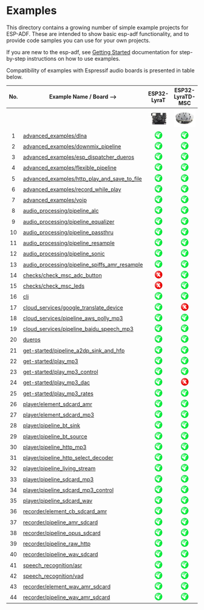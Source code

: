 # Examples

This directory contains a growing number of simple example projects for ESP-ADF. These are intended to show basic esp-adf functionality, and to provide code samples you can use for your own projects.

If you are new to the esp-adf, see [Getting Started](https://docs.espressif.com/projects/esp-adf/en/latest/get-started/index.html) documentation for step-by-step instructions on how to use examples.

Compatibility of examples with Espressif audio boards is presented in table below.

| No. | Example Name / Board -->                                                                       |                        ESP32-LyraT                       |                      ESP32-LyraTD-MSC                     |                     ESP32-LyraT-Mini                    |
|:---:|------------------------------------------------------------------------------------------------|:--------------------------------------------------------:|:--------------------------------------------------------:|:--------------------------------------------------------:|
|     |                                                                                                | [![alt text](../docs/_static/esp32-lyrat-v4.3-side-small.jpg "ESP32-LyraT")](https://docs.espressif.com/projects/esp-adf/en/latest/get-started/get-started-esp32-lyrat.html) | [![alt text](../docs/_static/esp32-lyratd-msc-v2.2-small.jpg "ESP32-LyraTD-MSC")](https://docs.espressif.com/projects/esp-adf/en/latest/get-started/get-started-esp32-lyratd-msc.html) | [![alt text](../docs/_static/esp32-lyrat-mini-v1.2-small.jpg "ESP32-LyraT-Mini")](https://docs.espressif.com/projects/esp-adf/en/latest/get-started/get-started-esp32-lyrat-mini.html) |
|  1  | [advanced_examples/dlna](advanced_examples/dlna)                                               | ![alt text](../docs/_static/yes-button.png "Compatible") |                                                                   ![alt text](../docs/_static/yes-button.png "Compatible") | ![alt text](../docs/_static/yes-button.png "Compatible") |
|  2  | [advanced_examples/downmix_pipeline](advanced_examples/downmix_pipeline)                       | ![alt text](../docs/_static/yes-button.png "Compatible") |                                                                   ![alt text](../docs/_static/yes-button.png "Compatible") | ![alt text](../docs/_static/yes-button.png "Compatible") |
|  3  | [advanced_examples/esp_dispatcher_dueros](advanced_examples/esp_dispatcher_dueros)             | ![alt text](../docs/_static/yes-button.png "Compatible") |                                                                   ![alt text](../docs/_static/yes-button.png "Compatible") | ![alt text](../docs/_static/yes-button.png "Compatible") |
|  4  | [advanced_examples/flexible_pipeline](advanced_examples/flexible_pipeline)                     | ![alt text](../docs/_static/yes-button.png "Compatible") |                                                                   ![alt text](../docs/_static/yes-button.png "Compatible") | ![alt text](../docs/_static/yes-button.png "Compatible") |
|  5  | [advanced_examples/http_play_and_save_to_file](advanced_examples/http_play_and_save_to_file)   | ![alt text](../docs/_static/yes-button.png "Compatible") |                                                                   ![alt text](../docs/_static/yes-button.png "Compatible") | ![alt text](../docs/_static/yes-button.png "Compatible") |
|  6  | [advanced_examples/record_while_play](advanced_examples/record_while_play)                     | ![alt text](../docs/_static/yes-button.png "Compatible") |                                                                   ![alt text](../docs/_static/yes-button.png "Compatible") | ![alt text](../docs/_static/yes-button.png "Compatible") |
|  7  | [advanced_examples/voip](advanced_examples/voip)                                               | ![alt text](../docs/_static/yes-button.png "Compatible") |                                                                   ![alt text](../docs/_static/yes-button.png "Compatible") | ![alt text](../docs/_static/yes-button.png "Compatible") |
|  8  | [audio_processing/pipeline_alc](audio_processing/pipeline_alc)                                 | ![alt text](../docs/_static/yes-button.png "Compatible") |                                                                   ![alt text](../docs/_static/yes-button.png "Compatible") | ![alt text](../docs/_static/yes-button.png "Compatible") |
|  9  | [audio_processing/pipeline_equalizer](audio_processing/pipeline_equalizer)                     | ![alt text](../docs/_static/yes-button.png "Compatible") |                                                                   ![alt text](../docs/_static/yes-button.png "Compatible") | ![alt text](../docs/_static/yes-button.png "Compatible") |
| 10  | [audio_processing/pipeline_passthru](audio_processing/pipeline_passthru)                       | ![alt text](../docs/_static/yes-button.png "Compatible") |                                                                   ![alt text](../docs/_static/yes-button.png "Compatible") | ![alt text](../docs/_static/no-button.png  "Not Compatible")  |
| 11  | [audio_processing/pipeline_resample](audio_processing/pipeline_resample)                       | ![alt text](../docs/_static/yes-button.png "Compatible") |                                                                   ![alt text](../docs/_static/yes-button.png "Compatible") | ![alt text](../docs/_static/yes-button.png "Compatible") |
| 12  | [audio_processing/pipeline_sonic](audio_processing/pipeline_sonic)                             | ![alt text](../docs/_static/yes-button.png "Compatible") |                                                                   ![alt text](../docs/_static/yes-button.png "Compatible") | ![alt text](../docs/_static/yes-button.png "Compatible") |
| 13  | [audio_processing/pipeline_spiffs_amr_resample](audio_processing/pipeline_spiffs_amr_resample) | ![alt text](../docs/_static/yes-button.png "Compatible") |                                                                   ![alt text](../docs/_static/yes-button.png "Compatible") | ![alt text](../docs/_static/yes-button.png "Compatible") |
| 14  | [checks/check_msc_adc_button](checks/check_msc_adc_button)                                     | ![alt text](../docs/_static/no-button.png  "Not Compatible")  |                                                              ![alt text](../docs/_static/yes-button.png "Compatible") | ![alt text](../docs/_static/no-button.png  "Not Compatible")  |
| 15  | [checks/check_msc_leds](checks/check_msc_leds)                                                 | ![alt text](../docs/_static/no-button.png  "Not Compatible")  |                                                              ![alt text](../docs/_static/yes-button.png "Compatible") | ![alt text](../docs/_static/no-button.png  "Not Compatible")  |
| 16  | [cli](cli)                                                                                     | ![alt text](../docs/_static/yes-button.png "Compatible") |                                                                   ![alt text](../docs/_static/yes-button.png "Compatible") | ![alt text](../docs/_static/yes-button.png "Compatible") |
| 17  | [cloud_services/google_translate_device](cloud_services/google_translate_device)               | ![alt text](../docs/_static/yes-button.png "Compatible") |                                                                ![alt text](../docs/_static/no-button.png "Not Compatible") | ![alt text](../docs/_static/yes-button.png "Compatible") |
| 18  | [cloud_services/pipeline_aws_polly_mp3](cloud_services/pipeline_aws_polly_mp3)                 | ![alt text](../docs/_static/yes-button.png "Compatible") |                                                                   ![alt text](../docs/_static/yes-button.png "Compatible") | ![alt text](../docs/_static/yes-button.png "Compatible") |
| 19  | [cloud_services/pipeline_baidu_speech_mp3](cloud_services/pipeline_baidu_speech_mp3)           | ![alt text](../docs/_static/yes-button.png "Compatible") |                                                                   ![alt text](../docs/_static/yes-button.png "Compatible") | ![alt text](../docs/_static/yes-button.png "Compatible") |
| 20  | [dueros](dueros)                                                                               | ![alt text](../docs/_static/yes-button.png "Compatible") |                                                                   ![alt text](../docs/_static/yes-button.png "Compatible") | ![alt text](../docs/_static/yes-button.png "Compatible") |
| 21  | [get-started/pipeline_a2dp_sink_and_hfp](get-started/pipeline_a2dp_sink_and_hfp)               | ![alt text](../docs/_static/yes-button.png "Compatible") |                                                                   ![alt text](../docs/_static/yes-button.png "Compatible") | ![alt text](../docs/_static/yes-button.png "Compatible") |
| 22  | [get-started/play_mp3](get-started/play_mp3)                                                   | ![alt text](../docs/_static/yes-button.png "Compatible") |                                                                   ![alt text](../docs/_static/yes-button.png "Compatible") | ![alt text](../docs/_static/yes-button.png "Compatible") |
| 23  | [get-started/play_mp3_control](get-started/play_mp3_control)                                   | ![alt text](../docs/_static/yes-button.png "Compatible") |                                                                   ![alt text](../docs/_static/yes-button.png "Compatible") | ![alt text](../docs/_static/yes-button.png "Compatible") |
| 24  | [get-started/play_mp3_dac](get-started/play_mp3_dac)                                           | ![alt text](../docs/_static/yes-button.png "Compatible") |                                                                ![alt text](../docs/_static/no-button.png "Not Compatible") | ![alt text](../docs/_static/yes-button.png "Compatible") |
| 25  | [get-started/play_mp3_rates](get-started/play_mp3_rates)                                       | ![alt text](../docs/_static/yes-button.png "Compatible") |                                                                   ![alt text](../docs/_static/yes-button.png "Compatible") | ![alt text](../docs/_static/yes-button.png "Compatible") |
| 26  | [player/element_sdcard_amr](player/element_sdcard_amr)                                         | ![alt text](../docs/_static/yes-button.png "Compatible") |                                                                   ![alt text](../docs/_static/yes-button.png "Compatible") | ![alt text](../docs/_static/yes-button.png "Compatible") |
| 27  | [player/element_sdcard_mp3](player/element_sdcard_mp3)                                         | ![alt text](../docs/_static/yes-button.png "Compatible") |                                                                   ![alt text](../docs/_static/yes-button.png "Compatible") | ![alt text](../docs/_static/yes-button.png "Compatible") |
| 28  | [player/pipeline_bt_sink](player/pipeline_bt_sink)                                             | ![alt text](../docs/_static/yes-button.png "Compatible") |                                                                   ![alt text](../docs/_static/yes-button.png "Compatible") | ![alt text](../docs/_static/yes-button.png "Compatible") |
| 29  | [player/pipeline_bt_source](player/pipeline_bt_source)                                         | ![alt text](../docs/_static/yes-button.png "Compatible") |                                                                   ![alt text](../docs/_static/yes-button.png "Compatible") | ![alt text](../docs/_static/yes-button.png "Compatible") |
| 30  | [player/pipeline_http_mp3](player/pipeline_http_mp3)                                           | ![alt text](../docs/_static/yes-button.png "Compatible") |                                                                   ![alt text](../docs/_static/yes-button.png "Compatible") | ![alt text](../docs/_static/yes-button.png "Compatible") |
| 31  | [player/pipeline_http_select_decoder](player/pipeline_http_select_decoder)                     | ![alt text](../docs/_static/yes-button.png "Compatible") |                                                                   ![alt text](../docs/_static/yes-button.png "Compatible") | ![alt text](../docs/_static/yes-button.png "Compatible") |
| 32  | [player/pipeline_living_stream](player/pipeline_living_stream)                                 | ![alt text](../docs/_static/yes-button.png "Compatible") |                                                                   ![alt text](../docs/_static/yes-button.png "Compatible") | ![alt text](../docs/_static/yes-button.png "Compatible") |
| 33  | [player/pipeline_sdcard_mp3](player/pipeline_sdcard_mp3)                                       | ![alt text](../docs/_static/yes-button.png "Compatible") |                                                                   ![alt text](../docs/_static/yes-button.png "Compatible") | ![alt text](../docs/_static/yes-button.png "Compatible") |
| 34  | [player/pipeline_sdcard_mp3_control](player/pipeline_sdcard_mp3_control)                       | ![alt text](../docs/_static/yes-button.png "Compatible") |                                                                   ![alt text](../docs/_static/yes-button.png "Compatible") | ![alt text](../docs/_static/yes-button.png "Compatible") |
| 35  | [player/pipeline_sdcard_wav](player/pipeline_sdcard_wav)                                       | ![alt text](../docs/_static/yes-button.png "Compatible") |                                                                   ![alt text](../docs/_static/yes-button.png "Compatible") | ![alt text](../docs/_static/yes-button.png "Compatible") |
| 36  | [recorder/element_cb_sdcard_amr](recorder/element_cb_sdcard_amr)                               | ![alt text](../docs/_static/yes-button.png "Compatible") |                                                                 ![alt text](../docs/_static/yes-button.png "Compatible")   | ![alt text](../docs/_static/yes-button.png "Compatible") |
| 37  | [recorder/pipeline_amr_sdcard](recorder/pipeline_amr_sdcard)                                   | ![alt text](../docs/_static/yes-button.png "Compatible") |                                                                   ![alt text](../docs/_static/yes-button.png "Compatible") | ![alt text](../docs/_static/yes-button.png "Compatible") |
| 38  | [recorder/pipeline_opus_sdcard](recorder/pipeline_opus_sdcard)                                 | ![alt text](../docs/_static/yes-button.png "Compatible") |                                                                   ![alt text](../docs/_static/yes-button.png "Compatible") | ![alt text](../docs/_static/yes-button.png "Compatible") |
| 39  | [recorder/pipeline_raw_http](recorder/pipeline_raw_http)                                       | ![alt text](../docs/_static/yes-button.png "Compatible") |                                                                   ![alt text](../docs/_static/yes-button.png "Compatible") | ![alt text](../docs/_static/yes-button.png "Compatible") |
| 40  | [recorder/pipeline_wav_sdcard](recorder/pipeline_wav_sdcard)                                   | ![alt text](../docs/_static/yes-button.png "Compatible") |                                                                   ![alt text](../docs/_static/yes-button.png "Compatible") | ![alt text](../docs/_static/yes-button.png "Compatible") |
| 41  | [speech_recognition/asr](speech_recognition/asr)                                               | ![alt text](../docs/_static/yes-button.png "Compatible") |                                                                   ![alt text](../docs/_static/yes-button.png "Compatible") | ![alt text](../docs/_static/yes-button.png "Compatible") |
| 42  | [speech_recognition/vad](speech_recognition/vad)                                               | ![alt text](../docs/_static/yes-button.png "Compatible") |                                                                   ![alt text](../docs/_static/yes-button.png "Compatible") | ![alt text](../docs/_static/yes-button.png "Compatible") |
| 43  | [recorder/element_wav_amr_sdcard](recorder/element_wav_amr_sdcard)                             | ![alt text](../docs/_static/yes-button.png "Compatible") |                                                                   ![alt text](../docs/_static/yes-button.png "Compatible") | ![alt text](../docs/_static/yes-button.png "Compatible") |
| 44  | [recorder/pipeline_wav_amr_sdcard](recorder/pipeline_wav_amr_sdcard)                           | ![alt text](../docs/_static/yes-button.png "Compatible") |                                                                   ![alt text](../docs/_static/yes-button.png "Compatible") | ![alt text](../docs/_static/yes-button.png "Compatible") |